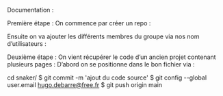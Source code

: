 Documentation :

Première étape :
On commence par créer un repo :
 
 
Ensuite on va ajouter les différents membres du groupe via nos nom d’utilisateurs :
 
Deuxième étape :
On vient récupérer le code d’un ancien projet contenant plusieurs pages :
D’abord on se positionne dans le bon fichier via : 

cd snaker/
$ git commit -m 'ajout du code source'
$ git config --global user.email hugo.debarre@free.fr
$ git push origin main
